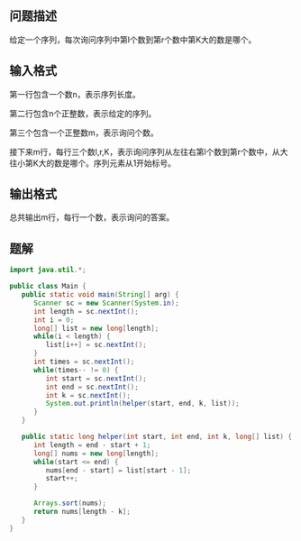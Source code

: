 ## 问题描述  
给定一个序列，每次询问序列中第l个数到第r个数中第K大的数是哪个。
## 输入格式  
第一行包含一个数n，表示序列长度。

第二行包含n个正整数，表示给定的序列。

第三个包含一个正整数m，表示询问个数。

接下来m行，每行三个数l,r,K，表示询问序列从左往右第l个数到第r个数中，从大往小第K大的数是哪个。序列元素从1开始标号。  
## 输出格式
总共输出m行，每行一个数，表示询问的答案。
## 题解
```java
import java.util.*;

public class Main {
   public static void main(String[] arg) {
      Scanner sc = new Scanner(System.in);
      int length = sc.nextInt();
      int i = 0;
      long[] list = new long[length];
      while(i < length) {
         list[i++] = sc.nextInt();
      }
      int times = sc.nextInt();
      while(times-- != 0) {
         int start = sc.nextInt();
         int end = sc.nextInt();
         int k = sc.nextInt();
         System.out.println(helper(start, end, k, list));
      }
   }

   public static long helper(int start, int end, int k, long[] list) {
      int length = end - start + 1;
      long[] nums = new long[length];
      while(start <= end) {
         nums[end - start] = list[start - 1];
         start++;
      }

      Arrays.sort(nums);
      return nums[length - k];
   }
}
```